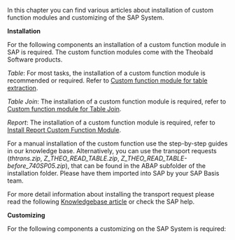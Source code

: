 In this chapter you can find various articles about installation of custom function modules and customizing of the SAP System.

**Installation**

For the following components an installation of a custom function module in SAP is required. The custom function modules come with the Theobald Software products. 

*Table*: For most tasks, the installation of a custom function module is recommended or required. Refer to [Custom function module for table extraction](./sap-customizing/custom-function-module-for-table-extraction). 

*Table Join*: The installation of a custom function module is required, refer to [Custom function module for Table Join](./sap-customizing/custom-function-module-for-table-join).

*Report*: The installation of a custom function module is required, refer to [Install Report Custom Function Module](./sap-customizing/install-report-custom-function-module).


For a manual installation of the custom function use the step-by-step guides in our knowledge base. 
Alternatively, you can use the transport requests (*thtrans.zip*, *Z_THEO_READ_TABLE.zip*, *Z_THEO_READ_TABLE-before_740SP05.zip*), that can be found in the ABAP subfolder of the installation folder. Please have them imported into SAP by your SAP Basis team.

For more detail information about installing the transport request please read the following [Knowledgebase article](https://my.theobald-software.com/index.php?/Knowledgebase/Article/View/68/67/how-to-import-an-sap-transport-request-with-the-transport-management-system-stms) or check the SAP help.

**Customizing** 

For the following components a customizing on the SAP System is required: 

